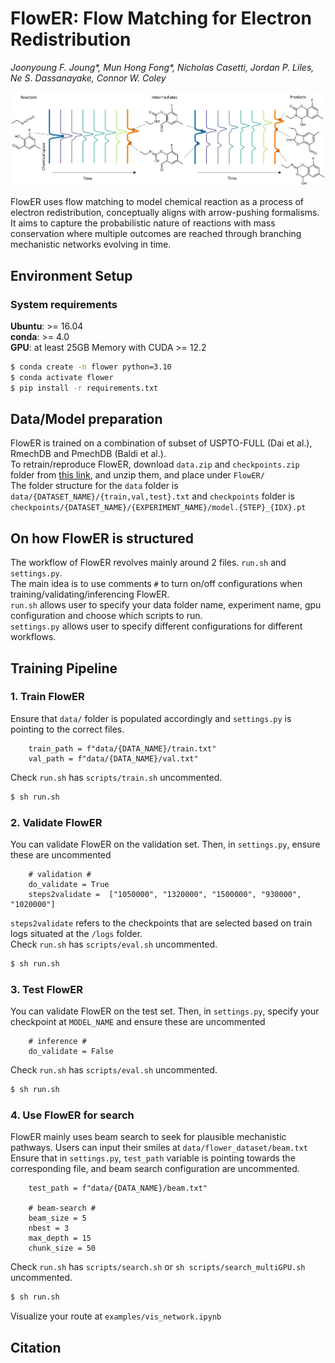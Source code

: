 # FlowER: Flow Matching for Electron Redistribution
_Joonyoung F. Joung*, Mun Hong Fong*, Nicholas Casetti, Jordan P. Liles, Ne S. Dassanayake, Connor W. Coley_

![Alt Text](FlowER.png)

FlowER uses flow matching to model chemical reaction as a process of electron redistribution, conceptually
aligns with arrow-pushing formalisms. It aims to capture the probabilistic nature of reactions with mass conservation
where multiple outcomes are reached through branching mechanistic networks evolving in time. 

## Environment Setup
### System requirements
**Ubuntu**: >= 16.04 <br>
**conda**: >= 4.0 <br>
**GPU**: at least 25GB Memory with CUDA >= 12.2

```bash
$ conda create -n flower python=3.10
$ conda activate flower
$ pip install -r requirements.txt
```

## Data/Model preparation
FlowER is trained on a combination of subset of USPTO-FULL (Dai et al.), RmechDB and PmechDB (Baldi et al.). <br>
To retrain/reproduce FlowER, download `data.zip` and `checkpoints.zip` folder from [this link](https://figshare.com/articles/dataset/FlowER_-_Mechanistic_datasets_and_model_checkpoint/28359407/2), and unzip them, and place under `FlowER/` <br>
The folder structure for the `data` folder is `data/{DATASET_NAME}/{train,val,test}.txt` and `checkpoints` folder is `checkpoints/{DATASET_NAME}/{EXPERIMENT_NAME}/model.{STEP}_{IDX}.pt`

## On how FlowER is structured
The workflow of FlowER revolves mainly around 2 files. `run.sh` and `settings.py`. <br> 
The main idea is to use comments `#` to turn on/off configurations when training/validating/inferencing FlowER. <br>
`run.sh` allows user to specify your data folder name, experiment name, gpu configuration and choose which scripts to run. <br>
`settings.py` allows user to specify different configurations for different workflows. 

## Training Pipeline
### 1. Train FlowER
Ensure that `data/` folder is populated accordingly and `settings.py` is pointing to the correct files.
```
    train_path = f"data/{DATA_NAME}/train.txt" 
    val_path = f"data/{DATA_NAME}/val.txt"
```
Check `run.sh` has `scripts/train.sh` uncommented. 
```bash
$ sh run.sh
```

### 2. Validate FlowER
You can validate FlowER on the validation set. Then, in `settings.py`, ensure these are uncommented
```
    # validation #
    do_validate = True
    steps2validate =  ["1050000", "1320000", "1500000", "930000", "1020000"]
```
`steps2validate` refers to the checkpoints that are selected based on train logs situated at the `/logs` folder. <br>
Check `run.sh` has `scripts/eval.sh` uncommented. 
```bash
$ sh run.sh
```

### 3. Test FlowER
You can validate FlowER on the test set. Then, in `settings.py`, specify your checkpoint at `MODEL_NAME` and ensure these are uncommented
```
    # inference #
    do_validate = False
```
Check `run.sh` has `scripts/eval.sh` uncommented. 
```bash
$ sh run.sh
```

### 4. Use FlowER for search
FlowER mainly uses beam search to seek for plausible mechanistic pathways. Users can input their smiles at `data/flower_dataset/beam.txt`
Ensure that in `settings.py`, `test_path` variable is pointing towards the corresponding file, and beam search configuration are uncommented.
```
    test_path = f"data/{DATA_NAME}/beam.txt"

    # beam-search #
    beam_size = 5
    nbest = 3
    max_depth = 15
    chunk_size = 50
```
Check `run.sh` has `scripts/search.sh` or `sh scripts/search_multiGPU.sh` uncommented. 
```bash
$ sh run.sh
```
Visualize your route at `examples/vis_network.ipynb`

## Citation

